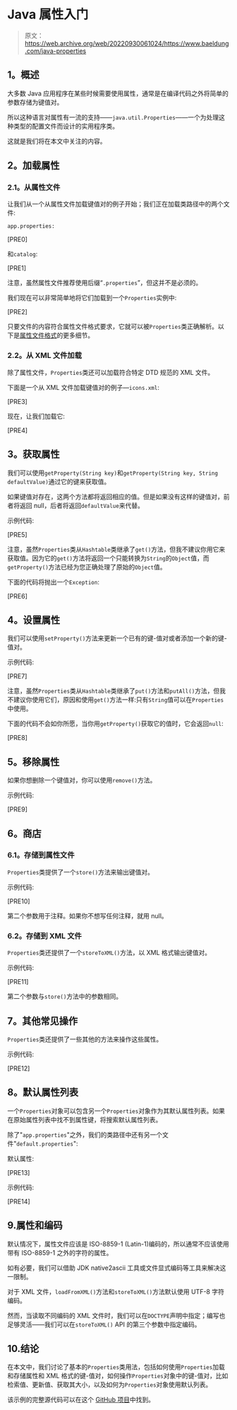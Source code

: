 # Java 属性入门

> 原文：<https://web.archive.org/web/20220930061024/https://www.baeldung.com/java-properties>

## **1。概述**

大多数 Java 应用程序在某些时候需要使用属性，通常是在编译代码之外将简单的参数存储为键值对。

所以这种语言对属性有一流的支持——`java.util.Properties`——一个为处理这种类型的配置文件而设计的实用程序类。

这就是我们将在本文中关注的内容。

## **2。加载属性**

### **2.1。从属性文件**

让我们从一个从属性文件加载键值对的例子开始；我们正在加载类路径中的两个文件:

`app.properties:`

[PRE0]

和`catalog`:

[PRE1]

注意，虽然属性文件推荐使用后缀“`.properties`”，但这并不是必须的。

我们现在可以非常简单地将它们加载到一个`Properties`实例中:

[PRE2]

只要文件的内容符合属性文件格式要求，它就可以被`Properties`类正确解析。以下是[属性文件格式](https://web.archive.org/web/20221127172540/https://en.wikipedia.org/wiki/.properties)的更多细节。

### **2.2。从 XML 文件加载**

除了属性文件，`Properties`类还可以加载符合特定 DTD 规范的 XML 文件。

下面是一个从 XML 文件加载键值对的例子—`icons.xml`:

[PRE3]

现在，让我们加载它:

[PRE4]

## **3。获取属性**

我们可以使用`getProperty(String key)`和`getProperty(String key, String defaultValue)`通过它的键来获取值。

如果键值对存在，这两个方法都将返回相应的值。但是如果没有这样的键值对，前者将返回 null，后者将返回`defaultValue`来代替。

示例代码:

[PRE5]

注意，虽然`Properties`类从`Hashtable`类继承了`get()`方法，但我不建议你用它来获取值。因为它的`get()`方法将返回一个只能转换为`String`的`Object`值，而`getProperty()`方法已经为您正确处理了原始的`Object`值。

下面的代码将抛出一个`Exception`:

[PRE6]

## **4。设置属性**

我们可以使用`setProperty()`方法来更新一个已有的键-值对或者添加一个新的键-值对。

示例代码:

[PRE7]

注意，虽然`Properties`类从`Hashtable`类继承了`put()`方法和`putAll()`方法，但我不建议你使用它们，原因和使用`get()`方法一样:只有`String`值可以在`Properties`中使用。

下面的代码不会如你所愿，当你用`getProperty()`获取它的值时，它会返回`null`:

[PRE8]

## **5。移除属性**

如果你想删除一个键值对，你可以使用`remove()`方法。

示例代码:

[PRE9]

## **6。商店**

### **6.1。存储到属性文件**

`Properties`类提供了一个`store()`方法来输出键值对。

示例代码:

[PRE10]

第二个参数用于注释。如果你不想写任何注释，就用 null。

### 6.2。存储到 XML 文件

`Properties`类还提供了一个`storeToXML()`方法，以 XML 格式输出键值对。

示例代码:

[PRE11]

第二个参数与`store()`方法中的参数相同。

## **7。其他常见操作**

`Properties`类还提供了一些其他的方法来操作这些属性。

示例代码:

[PRE12]

## **8。默认属性列表**

一个`Properties`对象可以包含另一个`Properties`对象作为其默认属性列表。如果在原始属性列表中找不到属性键，将搜索默认属性列表。

除了"`app.properties`"之外，我们的类路径中还有另一个文件"`default.properties`":

默认属性:

[PRE13]

示例代码:

[PRE14]

## 9.属性和编码

默认情况下，属性文件应该是 ISO-8859-1 (Latin-1)编码的，所以通常不应该使用带有 ISO-8859-1 之外的字符的属性。

如有必要，我们可以借助 JDK native2ascii 工具或文件显式编码等工具来解决这一限制。

对于 XML 文件，`loadFromXML()`方法和`storeToXML()`方法默认使用 UTF-8 字符编码。

然而，当读取不同编码的 XML 文件时，我们可以在`DOCTYPE`声明中指定；编写也足够灵活——我们可以在`storeToXML()` API 的第三个参数中指定编码。

## 10.结论

在本文中，我们讨论了基本的`Properties`类用法，包括如何使用`Properties`加载和存储属性和 XML 格式的键-值对，如何操作`Properties`对象中的键-值对，比如检索值、更新值、获取其大小，以及如何为`Properties`对象使用默认列表。

该示例的完整源代码可以在这个 [GitHub 项目](https://web.archive.org/web/20221127172540/https://github.com/eugenp/tutorials/tree/master/core-java-modules/core-java)中找到。